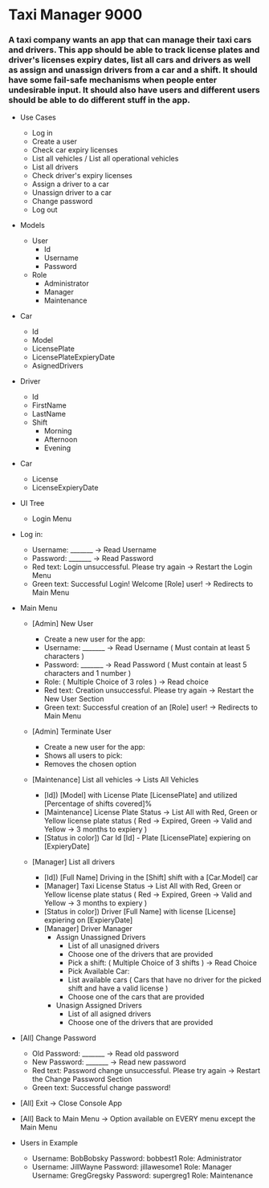 # **Taxi Manager 9000** 
### A taxi company wants an app that can manage their taxi cars and drivers. This app should be able to track license plates and driver's licenses expiry dates, list all cars and drivers as well as assign and unassign drivers from a car and a shift. It should have some fail-safe mechanisms when people enter undesirable input. It should also have users and different users should be able to do different stuff in the app.

- Use Cases
  - Log in
  - Create a user
  - Check car expiry licenses
  - List all vehicles / List all operational vehicles
  - List all drivers
  - Check driver's expiry licenses
  - Assign a driver to a car
  - Unassign driver to a car
  - Change password
  - Log out
  
- Models
  - User
    - Id
    - Username
    - Password
  - Role
    - Administrator
    - Manager
    - Maintenance
- Car
  - Id
  - Model
  - LicensePlate
  - LicensePlateExpieryDate
  - AsignedDrivers
- Driver
  - Id
  - FirstName
  - LastName
  - Shift
    - Morning
    - Afternoon
    - Evening
- Car
  - License
  - LicenseExpieryDate

- UI Tree
  - Login Menu
  
- Log in:
  - Username: _______ -> Read Username
  - Password: _______ -> Read Password
  - Red text: Login unsuccessful. Please try again -> Restart the Login Menu
  - Green text: Successful Login! Welcome [Role] user! -> Redirects to Main Menu
  
- Main Menu
  - [Admin] New User
    - Create a new user for the app:
    - Username: _______ -> Read Username ( Must contain at least 5 characters )
    - Password: _______ -> Read Password ( Must contain at least 5 characters and 1 number )
    - Role: ( Multiple Choice of 3 roles ) -> Read choice
    - Red text: Creation unsuccessful. Please try again -> Restart the New User Section
    - Green text: Successful creation of an [Role] user! -> Redirects to Main Menu
  - [Admin] Terminate User
    - Create a new user for the app:
    - Shows all users to pick:
    - Removes the chosen option
    
  - [Maintenance] List all vehicles -> Lists All Vehicles
    - [Id]) [Model] with License Plate [LicensePlate] and utilized [Percentage of shifts covered]%
    - [Maintenance] License Plate Status -> List All with Red, Green or Yellow license plate status ( Red -> Expired, Green -> Valid and Yellow -> 3 months to expiery )
    - [Status in color]) Car Id [Id] - Plate [LicensePlate] expiering on [ExpieryDate]
    
  - [Manager] List all drivers
    - [Id]) [Full Name] Driving in the [Shift] shift with a [Car.Model] car
    - [Manager] Taxi License Status -> List All with Red, Green or Yellow license plate status ( Red -> Expired, Green -> Valid and Yellow -> 3 months to expiery )
    - [Status in color]) Driver [Full Name] with license [License] expiering on [ExpieryDate]
    - [Manager] Driver Manager
      - Assign Unassigned Drivers
        - List of all unasigned drivers
        - Choose one of the drivers that are provided
        - Pick a shift: ( Multiple Choice of 3 shifts ) -> Read Choice
        - Pick Available Car:
        - List available cars ( Cars that have no driver for the picked shift and have a valid license )
        - Choose one of the cars that are provided
      - Unasign Assigned Drivers
        - List of all asigned drivers
        - Choose one of the drivers that are provided
        
- [All] Change Password
  - Old Password: _______ -> Read old password
  - New Password: _______ -> Read new password
  - Red text: Password change unsuccessful. Please try again -> Restart the Change Password Section
  - Green text: Successful change password!
- [All] Exit -> Close Console App
- [All] Back to Main Menu -> Option available on EVERY menu except the Main Menu

- Users in Example
  - Username: BobBobsky Password: bobbest1 Role: Administrator
  - Username: JillWayne Password: jillawesome1 Role: Manager
Username: GregGregsky Password: supergreg1 Role: Maintenance

